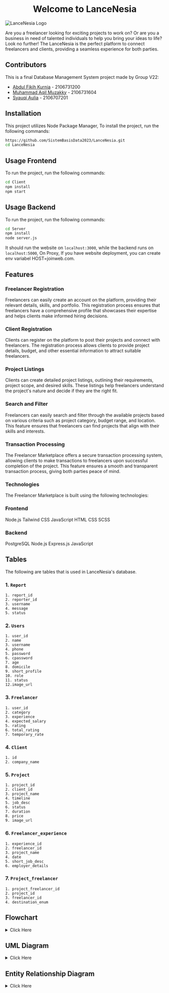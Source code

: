 <!-- PROJECT LOGO -->
<br />
<div align="center">
  <h1 align="center">Welcome to LanceNesia</h1>
</div>

![LanceNesia Logo](https://ik.imagekit.io/abdfikih/lancenesia-high-resolution-logo-color-on-transparent-background__1_.png?updatedAt=1685162869863)

Are you a freelancer looking for exciting projects to work on? Or are you a business in need of talented individuals to help you bring your ideas to life? Look no further! The LanceNesia is the perfect platform to connect freelancers and clients, providing a seamless experience for both parties.

## Contributors

This is a final Database Management System project made by Group V22:

- [Abdul Fikih Kurnia](https://www.github.com/abdfikih) - 2106731200
- [Muhammad Aqil Muzakky](https://www.github.com/muzakkyaqil) - 2106731604
- [Syauqi Aulia](https://www.github.com/Chokode) - 2106707201

## Installation

This project utilizes Node Package Manager, To install the project, run the following commands:

```bash
https://github.com/SistemBasisData2023/LanceNesia.git
cd LanceNesia
```

## Usage Frontend

To run the project, run the following commands:

```bash
cd Client
npm install
npm start
```

## Usage Backend

To run the project, run the following commands:

```bash
cd Server
npm install
node server.js
```

It should run the website on `localhost:3000`, while the backend runs on `localhost:5000`, On Proxy, If you have website deployment, you can create env variabel HOST=joinweb.com.

## Features

### Freelancer Registration

Freelancers can easily create an account on the platform, providing their relevant details, skills, and portfolio. This registration process ensures that freelancers have a comprehensive profile that showcases their expertise and helps clients make informed hiring decisions.

### Client Registration

Clients can register on the platform to post their projects and connect with freelancers. The registration process allows clients to provide project details, budget, and other essential information to attract suitable freelancers.

### Project Listings

Clients can create detailed project listings, outlining their requirements, project scope, and desired skills. These listings help freelancers understand the project's nature and decide if they are the right fit.

### Search and Filter

Freelancers can easily search and filter through the available projects based on various criteria such as project category, budget range, and location. This feature ensures that freelancers can find projects that align with their skills and interests.

### Transaction Processing

The Freelancer Marketplace offers a secure transaction processing system, allowing clients to make transactions to freelancers upon successful completion of the project. This feature ensures a smooth and transparent transaction process, giving both parties peace of mind.

### Technologies

The Freelancer Marketplace is built using the following technologies:

### Frontend

Node.js
Tailwind CSS
JavaScript
HTML
CSS
SCSS

### Backend

PostgreSQL
Node.js
Express.js
JavaScript

## Tables

The following are tables that is used in LanceNesia's database.

### 1. `Report`

```
1. report_id
2. reporter_id
3. username
4. message
5. status
```

### 2. `Users`

```
1. user_id
2. name
3. username
4. phone
5. password
6. cpassword
7. age
8. domicile
9. short_profile
10. role
11. status
12.image_url
```

### 3. `Freelancer`

```
1. user_id
2. category
3. experience
4. expected_salary
5. rating
6. total_rating
7. temporary_rate
```

### 4. `Client`

```
1. id
2. company_name
```

### 5. `Project`

```
1. project_id
2. client_id
3. project_name
4. timeline
5. job_desc
6. status
7. duration
8. price
9. image_url
```

### 6. `Freelancer_experience`

```
1. experience_id
2. freelancer_id
3. project_name
4. date
5. short_job_desc
6. employer_details
```

### 7. `Project_freelancer`

```
1. project_freelancer_id
2. project_id
3. freelancer_id
4. destination_enum
```

## Flowchart

<details>
  <summary>Click Here</summary>
  
![LanceNesia Flowchart](https://ik.imagekit.io/abdfikih/LanceNesia__7_.png?updatedAt=1686495705022)

</details>

## UML Diagram

<details>
  <summary>Click Here</summary>

![LanceNesia UML](https://ik.imagekit.io/abdfikih/LanceNesia__8_.png?updatedAt=1686495858679)

</details>

## Entity Relationship Diagram

<details>
  <summary>Click Here</summary>

![LanceNesia ERD](https://ik.imagekit.io/abdfikih/LanceNesia__9_.png?updatedAt=1686495971230)

</details>
